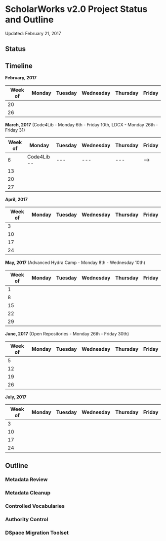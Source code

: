 # ScholarWorks v2.0 Project Status and Outline #
Updated: February 21, 2017

## Status ##

## Timeline ##

**February, 2017**

| Week of | Monday | Tuesday | Wednesday | Thursday | Friday |
|---|---|---|---|---|---|
| 20 |  |  |  |  |   |
| 26 |  |  |  |  |   |

**March, 2017** (Code4Lib - Monday 6th - Friday 10th, LDCX - Monday 26th - Friday 31)

| Week of | Monday | Tuesday | Wednesday | Thursday | Friday |
|---|---|---|---|---|---|
| 6 | Code4Lib -- | --- | --- | --- | --> |
| 13 |  |  |  |  |   |
| 20 |  |  |  |  |   |
| 27 |  |  |  |  |   |

**April, 2017**

| Week of | Monday | Tuesday | Wednesday | Thursday | Friday |
|---|---|---|---|---|---|
| 3 |  |  |  |  |   |
| 10 |  |  |  |  |   |
| 17 |  |  |  |  |   |
| 24 |  |  |  |  |   |

**May, 2017** (Advanced Hydra Camp - Monday 8th - Wednesday 10th)

| Week of | Monday | Tuesday | Wednesday | Thursday | Friday |
|---|---|---|---|---|---|
| 1 |  |  |  |  |   |
| 8 |  |  |  |  |   |
| 15 |  |  |  |  |   |
| 22 |  |  |  |  |   |
| 29 |  |  |  |  |   |

**June, 2017** (Open Repositories - Monday 26th - Friday 30th)

| Week of | Monday | Tuesday | Wednesday | Thursday | Friday |
|---|---|---|---|---|---|
| 5 |  |  |  |  |   |
| 12 |  |  |  |  |   |
| 19 |  |  |  |  |   |
| 26 |  |  |  |  |   |

**July, 2017**

| Week of | Monday | Tuesday | Wednesday | Thursday | Friday |
|---|---|---|---|---|---|
| 3 |  |  |  |  |   |
| 10 |  |  |  |  |   |
| 17 |  |  |  |  |   |
| 24 |  |  |  |  |   |

## Outline ##

### Metadata Review ###
### Metadata Cleanup ###
### Controlled Vocabularies ###
### Authority Control ###
### DSpace Migration Toolset ###